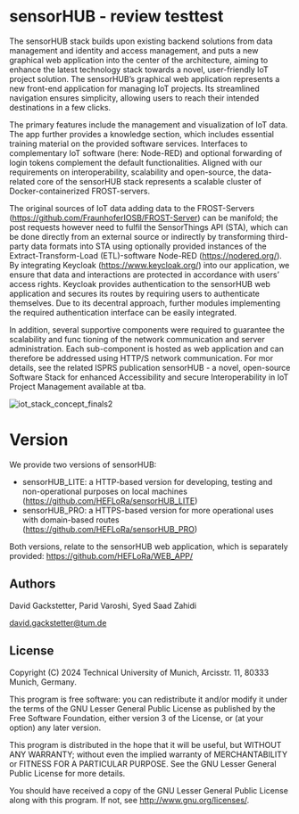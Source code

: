 # sensorHUB - review testtest
The sensorHUB stack builds upon existing backend solutions from data management and identity and access management, and puts a new graphical web application into the center of the architecture, aiming to enhance the latest technology stack towards a novel, user-friendly IoT project solution. The sensorHUB’s graphical web application represents a new front-end application for managing IoT projects. Its streamlined navigation ensures simplicity, allowing users to reach their intended destinations in a few clicks. 

The primary features include the management and visualization of IoT data. The app further provides a knowledge section, which includes essential training material on the provided software services. Interfaces to complementary IoT software (here: Node-RED) and optional forwarding of login tokens complement the default functionalities. Aligned with our requirements on interoperability, scalability and open-source, the data-related core of the sensorHUB stack represents a scalable cluster of Docker-containerized FROST-servers. 

The original sources of IoT data adding data to the FROST-Servers (https://github.com/FraunhoferIOSB/FROST-Server) can be manifold; the post requests however need to fulfil the SensorThings API (STA), which can be done directly from an external source or indirectly by transforming third-party data formats into STA using optionally provided instances of the Extract-Transform-Load (ETL)-software Node-RED (https://nodered.org/). By integrating Keycloak (https://www.keycloak.org/) into our application, we ensure that data and interactions are protected in accordance with users’ access rights. Keycloak provides authentication to the sensorHUB web application and secures its routes by requiring users to authenticate themselves. Due to its decentral approach, further modules implementing the required authentication interface
can be easily integrated. 

In addition, several supportive components were required to guarantee the scalability and func tioning of the network communication and server administration. Each sub-component is hosted as web application and can therefore be addressed using HTTP/S network communication. For mor details, see the related ISPRS publication sensorHUB - a novel, open-source Software Stack for enhanced Accessibility and secure Interoperability in IoT Project Management available at tba.

![iot_stack_concept_finals2](https://github.com/user-attachments/assets/193af270-2ce4-46eb-857d-b68b87c6632f)

# Version
We provide two versions of sensorHUB:
- sensorHUB_LITE: a HTTP-based version for developing, testing and non-operational purposes on local machines (https://github.com/HEFLoRa/sensorHUB_LITE)
- sensorHUB_PRO: a HTTPS-based version for more operational uses with domain-based routes (https://github.com/HEFLoRa/sensorHUB_PRO)

Both versions, relate to the sensorHUB web application, which is separately provided: https://github.com/HEFLoRa/WEB_APP/

## Authors

David Gackstetter, Parid Varoshi, Syed Saad Zahidi

david.gackstetter@tum.de


## License

Copyright (C) 2024 Technical University of Munich, Arcisstr. 11, 80333 Munich, Germany.

This program is free software: you can redistribute it and/or modify
it under the terms of the GNU Lesser General Public License as published by
the Free Software Foundation, either version 3 of the License, or
(at your option) any later version.

This program is distributed in the hope that it will be useful,
but WITHOUT ANY WARRANTY; without even the implied warranty of
MERCHANTABILITY or FITNESS FOR A PARTICULAR PURPOSE.  See the
GNU Lesser General Public License for more details.

You should have received a copy of the GNU Lesser General Public License
along with this program.  If not, see <http://www.gnu.org/licenses/>.
